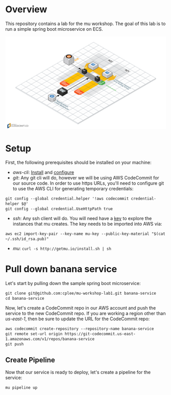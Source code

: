 # Overview
This repository contains a lab for the mu workshop.  The goal of this lab is to run a simple spring boot microservice on ECS.

![Architecture Diagram](architecture.png)


# Setup

First, the following prerequisites should be installed on your machine:

* *aws-cli*: [Install](http://docs.aws.amazon.com/cli/latest/userguide/installing.html) and [configure](http://docs.aws.amazon.com/cli/latest/userguide/cli-chap-getting-started.html#cli-quick-configuration)
* *git*: Any git cli will do, however we will be using AWS CodeCommit for our source code.  In order to use https URLs, you'll need to configure git to use the AWS CLI for generating temporary credentials:

```
git config --global credential.helper '!aws codecommit credential-helper $@'
git config --global credential.UseHttpPath true
```
* *ssh*: Any ssh client will do.  You will need have a [key](https://help.github.com/articles/generating-a-new-ssh-key-and-adding-it-to-the-ssh-agent/) to explore the instances that mu creates.  The key needs to be imported into AWS via:

```
aws ec2 import-key-pair --key-name mu-key --public-key-material "$(cat ~/.ssh/id_rsa.pub)"
```

* *mu*: `curl -s http://getmu.io/install.sh | sh`


# Pull down banana service
Let's start by pulling down the sample spring boot microservice:

```
git clone git@github.com:cplee/mu-workshop-lab1.git banana-service
cd banana-service
```

Now, let's create a CodeCommit repo in our AWS account and push the service to the new CodeCommit repo.  If you are working a region other than *us-east-1*, then be sure to update the URL for the CodeCommit repo:

```
aws codecommit create-repository --repository-name banana-service
git remote set-url origin https://git-codecommit.us-east-1.amazonaws.com/v1/repos/banana-service
git push
```

## Create Pipeline
Now that our service is ready to deploy, let's create a pipeline for the service:

```
mu pipeline up
```
